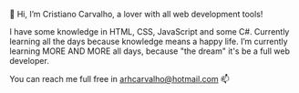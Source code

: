 👋 Hi, I’m Cristiano Carvalho, a lover with all web development tools!

I have some knowledge in HTML, CSS, JavaScript and some C#. Currently learning all the days because knowledge means a happy life.
I’m currently learning MORE AND MORE all days, because "the dream" it's be a full web developer.

You can reach me full free in arhcarvalho@hotmail.com 📫 
